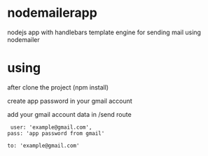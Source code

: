 # nodemailerapp
nodejs app with handlebars template engine for sending mail using nodemailer 

# using
after clone the project 
(npm install) 

 create app password in your gmail account 

add your gmail account data in /send route 

```
 user: 'example@gmail.com',
pass: 'app password from gmail' 

to: 'example@gmail.com' 
